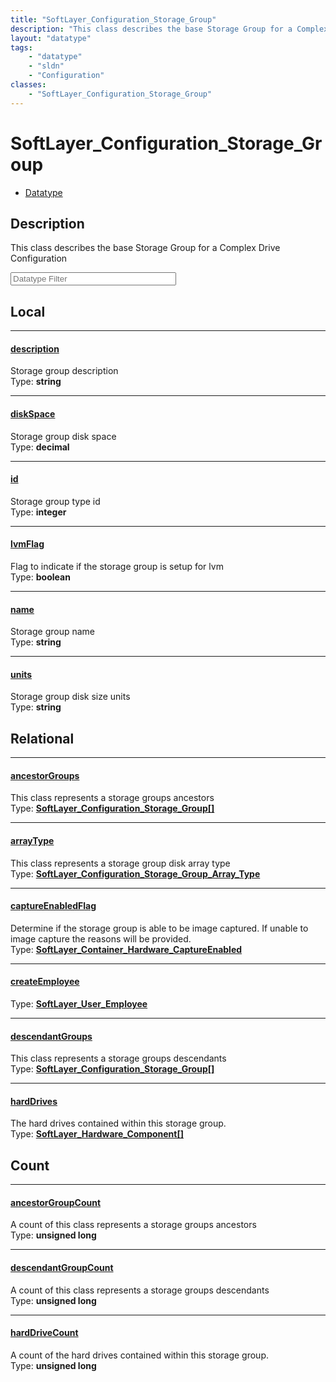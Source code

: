 ```yaml
---
title: "SoftLayer_Configuration_Storage_Group"
description: "This class describes the base Storage Group for a Complex Drive Configuration"
layout: "datatype"
tags:
    - "datatype"
    - "sldn"
    - "Configuration"
classes:
    - "SoftLayer_Configuration_Storage_Group"
---
```


# SoftLayer_Configuration_Storage_Group
<div id='service-datatype'>
    <ul id='sldn-reference-tabs'>
        <li id='datatype'> <a href='/reference/datatypes/SoftLayer_Configuration_Storage_Group' >Datatype</a></li>
    </ul>
</div>

## Description 


This class describes the base Storage Group for a Complex Drive Configuration 





<!-- Filer BEGIN -->
<div class="view-filters">
        <div class="clearfix">
            <div class="search-input-box">
                <input placeholder="Datatype Filter" onkeyup="titleSearch(inputId='prop-input', divId='properties', elementClass='prop-row')" 
                    type="text" id="prop-input" value="" size="30" maxlength="128" class="form-text">
            </div>
        </div>
</div>
<!-- Filer END -->

<div id="properties" class="content">
<div id="localProperties" class="prop-content" >

## Local
<div class="prop-row">

-----
[description]: #description
#### [description]
Storage group description   
<span class="type-label">Type: </span>**string**  



</div>
<div class="prop-row">

-----
[diskSpace]: #diskspace
#### [diskSpace]
Storage group disk space   
<span class="type-label">Type: </span>**decimal**  



</div>
<div class="prop-row">

-----
[id]: #id
#### [id]
Storage group type id   
<span class="type-label">Type: </span>**integer**  



</div>
<div class="prop-row">

-----
[lvmFlag]: #lvmflag
#### [lvmFlag]
Flag to indicate if the storage group is setup for lvm   
<span class="type-label">Type: </span>**boolean**  



</div>
<div class="prop-row">

-----
[name]: #name
#### [name]
Storage group name   
<span class="type-label">Type: </span>**string**  



</div>
<div class="prop-row">

-----
[units]: #units
#### [units]
Storage group disk size units   
<span class="type-label">Type: </span>**string**  



</div>
</div>
<!-- LOCAL PROPERTY END -->

<div id="relationalProperties"  class="prop-content" >

## Relational
<div class="prop-row">

-----
[ancestorGroups]: #ancestorgroups
#### [ancestorGroups]
This class represents a storage groups ancestors  
<span class="type-label">Type: </span>**<a href='/reference/datatypes/SoftLayer_Configuration_Storage_Group'>SoftLayer_Configuration_Storage_Group[] </a>**  



</div>
<div class="prop-row">

-----
[arrayType]: #arraytype
#### [arrayType]
This class represents a storage group disk array type  
<span class="type-label">Type: </span>**<a href='/reference/datatypes/SoftLayer_Configuration_Storage_Group_Array_Type'>SoftLayer_Configuration_Storage_Group_Array_Type </a>**  



</div>
<div class="prop-row">

-----
[captureEnabledFlag]: #captureenabledflag
#### [captureEnabledFlag]
Determine if the storage group is able to be image captured. If unable to image capture the reasons will be provided.  
<span class="type-label">Type: </span>**<a href='/reference/datatypes/SoftLayer_Container_Hardware_CaptureEnabled'>SoftLayer_Container_Hardware_CaptureEnabled </a>**  



</div>
<div class="prop-row">

-----
[createEmployee]: #createemployee
#### [createEmployee]
  
<span class="type-label">Type: </span>**<a href='/reference/datatypes/SoftLayer_User_Employee'>SoftLayer_User_Employee </a>**  



</div>
<div class="prop-row">

-----
[descendantGroups]: #descendantgroups
#### [descendantGroups]
This class represents a storage groups descendants  
<span class="type-label">Type: </span>**<a href='/reference/datatypes/SoftLayer_Configuration_Storage_Group'>SoftLayer_Configuration_Storage_Group[] </a>**  



</div>
<div class="prop-row">

-----
[hardDrives]: #harddrives
#### [hardDrives]
The hard drives contained within this storage group.  
<span class="type-label">Type: </span>**<a href='/reference/datatypes/SoftLayer_Hardware_Component'>SoftLayer_Hardware_Component[] </a>**  



</div>

## Count
<div class="prop-row">

-----
[ancestorGroupCount]: #ancestorgroupcount
#### [ancestorGroupCount]
A count of this class represents a storage groups ancestors   
<span class="type-label">Type: </span>**unsigned long**  



</div>
<div class="prop-row">

-----
[descendantGroupCount]: #descendantgroupcount
#### [descendantGroupCount]
A count of this class represents a storage groups descendants   
<span class="type-label">Type: </span>**unsigned long**  



</div>
<div class="prop-row">

-----
[hardDriveCount]: #harddrivecount
#### [hardDriveCount]
A count of the hard drives contained within this storage group.   
<span class="type-label">Type: </span>**unsigned long**  



</div>
</div>


